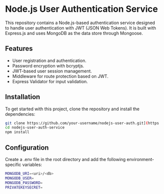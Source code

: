 # Node.js User Authentication Service

This repository contains a Node.js-based authentication service designed to handle user authentication with JWT (JSON Web Tokens). It is built with Express.js and uses MongoDB as the data store through Mongoose.

## Features

- User registration and authentication.
- Password encryption with bcryptjs.
- JWT-based user session management.
- Middleware for route protection based on JWT.
- Express Validator for input validation.

## Installation

To get started with this project, clone the repository and install the dependencies:

```bash
git clone https://github.com/your-username/nodejs-user-auth.git](https://github.com/wguedex/nodejs-user-auth-service.git)https://github.com/wguedex/nodejs-user-auth-service.git
cd nodejs-user-auth-service
npm install
```
## Configuration
Create a .env file in the root directory and add the following environment-specific variables:
```bash
MONGODB_URI=<uri>/<db>
MONGODB_USER= 
MONGODB_PASSWORD= 
PRIVATEKEYSECRET=
```
